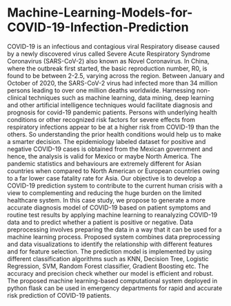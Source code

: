 # Machine-Learning-Models-for-COVID-19-Infection-Prediction
COVID-19 is an infectious and contagious viral Respiratory disease caused by a newly discovered virus called Severe Acute Respiratory Syndrome Coronavirus (SARS-CoV-2) also known as Novel Coronavirus. In China, where the outbreak first started, the basic reproduction number, R0, is found to be between 2-2.5, varying across the region. Between January and October of 2020, the  SARS-CoV-2 virus had infected more than 34 million persons leading to over one million deaths worldwide. Harnessing non-clinical techniques such as machine learning, data mining, deep learning and other artificial intelligence techniques would facilitate diagnosis and prognosis for covid-19 pandemic patients. Persons with underlying health conditions or other recognized risk factors for severe effects from respiratory infections appear to be at a higher risk from COVID-19 than the others. So understanding the prior health conditions would help us to make a smarter decision. The epidemiology labeled dataset for positive and negative COVID-19 cases is obtained  from the Mexican government and hence, the analysis is valid for Mexico or maybe North America. The pandemic statistics and behaviours are extremely different for Asian countries when compared to North American or European countries owing to a far lower case fatality rate for Asia. 
Our objective is to develop a COVID-19 prediction system to contribute to the current human crisis with a view to complementing and reducing the huge burden on the limited healthcare system. In this case study, we propose to generate a more accurate diagnosis model of COVID-19 based on patient symptoms and routine test results by applying machine learning to reanalyzing COVID-19 data and to predict whether a patient is positive or negative. Data preprocessing involves preparing the data in a way that it can be used for a machine learning process. Proposed system combines data preprocessing and data visualizations to identify the relationship with different features and for feature selection. The prediction model is implemented by using different classification algorithms such as KNN, Decision Tree, Logistic Regression, SVM, Random Forest classifier, Gradient Boosting etc. The accuracy and precision check whether our model is efficient and robust. The proposed machine learning-based computational system deployed in python flask can be used in emergency departments for rapid and accurate risk prediction of COVID-19 patients.
